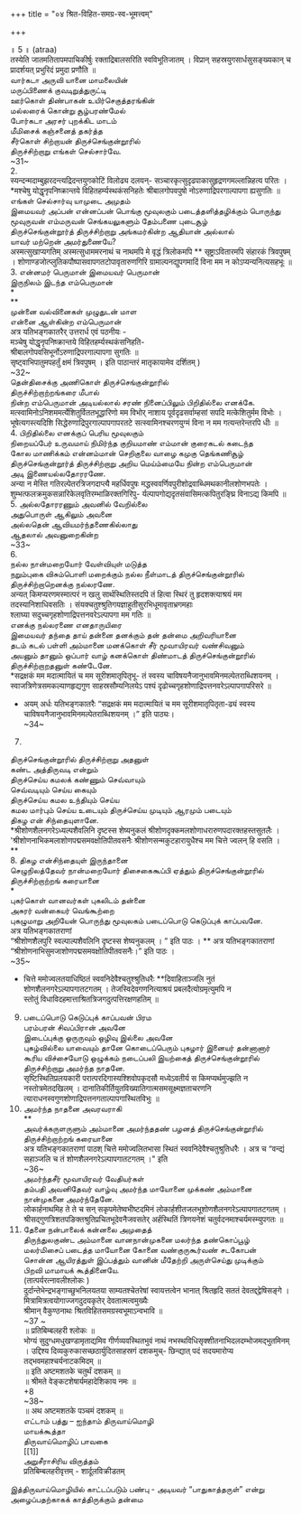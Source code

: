 +++
title = "०४ श्रित-विहित-समग्र-स्व-भूमत्त्वम्"

+++

॥ 5 ॥ (atraa)   
तस्येति जातमतितापमपाचिकीर्षुः रक्ताद्रिबालसरिति स्वविभूतिजातम् । विप्रान् सहस्रयुगसार्धसुसङ्ख्यकान् च प्रादर्शयत् प्रभुरिदं प्रमुदा प्रणौति ॥   
வார்கடா அருவி யானை மாமலையின்   
மருப்பிணைக் குவடிறுத்துருட்டி   
ஊர்கொள் திண்பாகன் உயிர்செகுத்தரங்கின்   
மல்லரைக் கொன்று சூழ்பரண்மேல்   
போர்கடா அரசர் புறக்கிட மாடம்   
மீமிசைக் கஞ்சனைத் தகர்த்த   
சீர்கொள் சிற்றாயன் திருச்செங்குன்றூரில்   
திருச்சிற்றாறு எங்கள் செல்சார்வே.   
~31~   
2.   
स्यन्दन्मदाम्बुझरदन्त्यद्रिदन्तयुगकोटिं विलोढ्य दलयन्- सञ्चारकृत्सुदृढपाकासुहृद्रणगमल्लान्निहत्य परितः । *मश्चेषु योद्धृनृपनिष्क्रान्तये विहितहर्म्यस्थकंसनिहतेः श्रीबालगोपवपुषो नोऽरुणाद्रिपरगाल्पापगा ह्यसुगतिः ॥   
எங்கள் செல்சார்வு யாமுடை அமுதம்   
இமையவர் அப்பன் என்னப்பன் பொங்கு மூவுலகும் படைத்தளித்தழிக்கும் பொருந்து மூவுருவன் எம்மருவன் செங்கயலுகளும் தேம்பணை புடைசூழ்   
திருச்செங்குன்றூர்த் திருச்சிற்றாறு அங்கமர்கின்ற ஆதியான் அல்லால்   
யாவர் மற்றென் அமர்துணையே?   
अस्मत्सुखाप्यगतिम् अस्मत्सुधाममरनाथं च नाथमपि मे वृद्धं त्रिलोकमपि ** सृष्ट्राऽवितारमपि संहारकं त्रिवपुषम् । शोणाण्डजोत्प्लुतिकपौष्पासवापगतटोपावृतारुणगिरि ग्रामाल्पनद्युपगमादिं विना मम न कोऽप्यन्यनित्यसहभूः ॥   
3. என்னமர் பெருமான் இமையவர் பெருமான்   
இருநிலம் இடந்த எம்பெருமான்   
*   
**   
முன்னை வல்வினைகள் முழுதுடன் மாள   
என்னை ஆள்கின்ற எம்பெருமான்   
अत्र यतिभङ्गकातरैर् उत्तरार्ध एवं पठनीयः -   
मञ्चेषु योद्धृनृपनिष्क्रान्तये विहितहर्म्यस्थकंसनिहति-   
श्रीबालगोपवसिभूर्नोऽरुणाद्रिपरगाल्पापगा सुगतिः ॥   
सृष्ट्वाभिपातुमपहर्तुं क्षमं त्रिवपुषम् । इति पाठान्तरं मातृकायामेव दर्शितम् )   
~32~   
தென்திசைக்கு அணிகொள் திருச்செங்குன்றூரில்   
திருச்சிற்றாற்றங்கரை மீபால்   
நின்ற எம்பெருமான் அடியல்லால் சரண் நினைப்பிலும் பிறிதில்லை எனக்கே.   
मत्स्वामिनोऽनिशममर्त्येशितुर्विततभूद्धारिणो मम विभोर् नाशाय पूर्वदृढसर्वाम्हसां सपदि मत्केशितुर्मम विभोः । भूषेत्यगस्त्यदिशि सिद्धेरुणाद्रिपुरगाल्पापगापरतटे सत्स्वामिनश्चरणयुग्मं विना न मम गत्यन्तरेन्तरपि धीः ॥   
4. பிறிதில்லை எனக்குப் பெரிய மூவுலகும்   
நிறையப்பேர் உருவமாய் நிமிர்ந்த குறியமாண் எம்மான் குரைகடல் கடைந்த   
கோல மாணிக்கம் என்னம்மான் செறிகுலை வாழை கமுகு தெங்கணிசூழ்   
திருச்செங்குன்றூர்த் திருச்சிற்றாறு அறிய மெய்ம்மையே நின்ற எம்பெருமான்   
அடி இணையல்லதோரரணே.   
अन्या न मेस्ति गतिरल्पेतरत्रिजगदाप्त्यै महर्धिवपुषः मद्धस्ववर्णिवपुरीशोद्रवाब्धिमथकानीलशोणभपतेः । शुम्भत्फलक्रमुकसन्नारिकेलवृतिरम्भाळिरक्तगिरिपु- र्यल्पापगोद्यदृतसंवासिमत्कपितुरङ्घ्रि विनाऽद्य किमपि ॥   
5. அல்லதோரரணும் அவனில் வேறில்லை   
அதுபொருள் ஆகிலும் அவனை   
அல்லதென் ஆவியமர்ந்தணைகில்லாது   
ஆதலால் அவனுறைகின்ற   
~33~   
6.   
நல்ல நான்மறையோர் வேள்வியுள் மடுத்த   
நறும்புகை விசும்பொளி மறைக்கும் நல்ல நீள்மாடத் திருச்செங்குன்றூரில்   
திருச்சிற்றாறெனக்கு நல்லரணே.   
अन्यत् किमप्यरणमस्मात्परं न खलु सार्थस्थितिस्तदपि तं हित्वा स्थिरं तु हृदशक्त्याश्रयं मम तदस्यानिशाधिवसतिः । संयक्चतुश्श्रुतिगयज्ञाहुतीसुरभिधूमावृताभ्रगमहाः   
श्लाघ्या सदुच्चगृहशोणाद्रिपत्तनवरेऽल्पापगा मम गतिः ॥   
எனக்கு நல்லரணை எனதாருயிரை   
இமையவர் தந்தை தாய் தன்னை தனக்கும் தன் தன்மை அறிவரியானை   
தடம் கடல் பள்ளி அம்மானை மனக்கொள் சீர் மூவாயிரவர் வண்சிவனும்   
அயனும் தானும் ஒப்பார் வாழ் கனக்கொள் திண்மாடத் திருச்செங்குன்றூரில்   
திருச்சிற்றாறதனுள் கண்டேனே.   
*सद्रक्षकं मम मदात्मायितं च मम सूरीशमातृपितृभू- तं स्वस्य चाविषयनैजानुभावमिनमल्पेतराब्धिशयनम् ।   
स्वाजत्रिणेत्रसमकल्याणहृद्यगुण साहस्रसौम्यनिलयेऽ पश्यं दृढोच्चगृहशोणाद्रिपत्तनवरेऽल्पापगापरिसरे ॥   
* अयम् अर्धः यतिभङ्गकातरैः “सद्रक्षकं मम मदात्मायितं च मम सूरीशमातृपितृता-ढ्यं स्वस्य चाविषयनैजानुभावमिनमल्पेतराब्धिशयनम् ।” इति पाठ्यः।   
~34~   
7.   
திருச்செங்குன்றூரில் திருச்சிற்றாறு அதனுள்   
கண்ட அத்திருவடி என்றும்   
திருச்செய்ய கமலக் கண்ணும் செவ்வாயும்   
செவ்வடியும் செய்ய கையும்   
திருச்செய்ய கமல உந்தியும் செய்ய   
கமல மார்பும் செய்ய உடையும் திருச்செய்ய முடியும் ஆரமும் படையும்   
திகழ என் சிந்தையுளானே.   
*श्रीशोणशैलनगरेऽध्यल्पशैवलिनि दृष्टस्स शेष्यनुकलं श्रीशोणदृक्कमलशोणाधरारुणपदारक्तहस्तसुतलैः ।   
'श्रीशोणनाभिकमलाशोणपद्मसमवक्षोतिपीतवसनैः श्रीशोणसन्मकुटहारायुधैश्च मम चित्ते ज्वलन् हि वसति ।   
**   
8. திகழ என்சிந்தையுள் இருந்தானை   
செழுநிலத்தேவர் நான்மறையோர் திசைகைகூப்பி ஏத்தும் திருச்செங்குன்றூரில்   
திருச்சிற்றாற்றங் கரையானை   
*   
புகர்கொள் வானவர்கள் புகலிடம் தன்னை   
அசுரர் வன்கையர் வெங்கூற்றை   
புகழுமாறு அறியேன் பொருந்து மூவுலகம் படைப்பொடு கெடுப்புக் காப்பவனே.   
अत्र यतिभङ्गकातराणां   
“श्रीशोणशैलपुरि स्वल्पाल्पशैवलिनि दृष्टस्स शेष्यनुकलम् । ” इति पाठः । ** अत्र यतिभङ्गकातराणां   
“श्रीशोणनाभिसुमजाशोणपद्मसमवक्षोतिपीतवसनैः।” इति पाठः ।   
~35~   
* चित्ते ममोज्वलतयाधिष्ठितं स्ववनिदेवैश्चतुश्श्रुतिधरैः **दिवाहिताञ्जलि नुतं शोणशैलनगरेऽल्पापगातटगतम् । तेजस्विदेवगणनित्याश्रयं प्रबलदैत्योग्रमृत्युमपि न   
स्तोतुं विधाविदहमात्ताश्रितत्रिजगदुत्पत्तिरक्षणहतिम् ॥   
9. படைப்பொடு கெடுப்புக் காப்பவன் பிரம   
பரம்பரன் சிவப்பிரான் அவனே   
இடைப்புக்கு ஓருருவும் ஒழிவு இல்லை அவனே   
புகழ்வில்லை யாவையும் தானே கொடைப்பெரும் புகழார் இனையர் தன்னானார்   
கூரிய விச்சையோடு ஒழுக்கம் நடைப்பலி இயற்கைத் திருச்செங்குன்றூரில்   
திருச்சிற்றாறு அமர்ந்த நாதனே.   
सृष्टिस्थितिप्रलयकारी परात्परदिगास्यश्शिवोपकृदसौ मध्येऽवतीर्य स किमप्यर्थमुज्झति न नस्तोत्रमेतदखिलम् । दानातिकीर्तियुतविख्यातिगात्मसमसूक्ष्मज्ञताचरणनि त्याराधनस्वगुणशोणाद्रिपत्तनगताल्पापगास्थितविभुः ॥   
10. அமர்ந்த நாதனை அவரவராகி   
**   
அவர்க்கருளருளும் அம்மானை அமர்ந்ததண் பழனத் திருச்செங்குன்றூரில்   
திருச்சிற்றாற்றங் கரையானை   
अत्र यतिभङ्गकातराणां पाठश् चित्ते ममोज्वलितभासा स्थितं स्ववनिदेवैश्चतुश्रुतिधरैः । अत्र च “वन्द्यं सहाञ्जलि च तं शोणशैलनगरेऽल्पापगातटगतम् ।" इति   
~36~   
அமர்ந்தசீர் மூவாயிரவர் வேதியர்கள்   
தம்பதி அவனிதேவர் வாழ்வு அமர்ந்த மாயோனை முக்கண் அம்மானை   
நான்முகனை அமர்ந்தேனே.   
लोकार्हनाथमिह ते ते च सन् सकृपमेतेष्वभीष्टदमिनं लोकार्हशीतजलभूशोणशैलनगरेऽल्पापगातटगतम् । श्रीसद्गुणत्रिशतपङिक्तश्रुतिप्रचितभूदेवनैजवसतेर् अर्हस्थितिं त्रिणयनेशं चतुर्वदनमाश्चर्यमस्म्युपगतः ॥   
11. தேனை நன்பாலைக் கன்னலை அமுதைத்   
திருந்துலகுண்ட அம்மானை வானநான்முகனை மலர்ந்த தண்கொப்பூழ்   
மலர்மிசைப் படைத்த மாயோனை கோனை வண்குருகூர்வண் சடகோபன்   
சொன்ன ஆயிரத்துள் இப்பத்தும் வானின் மீதேற்றி அருள்செய்து முடிக்கும்   
பிறவி மாமாயக் கூத்தினையே.   
(तात्पर्यरत्नावलीश्लोकः )   
दुर्दान्तेभेन्द्रभङ्गाच्छुभनिलयतया साम्यतश्चेतरेषां स्वायत्तत्वेन भानात् श्रितहृदि सततं देवतद्द्द्वेषिसङ्गे । मित्रामित्रत्वयोगाज्जगदुदयकृतेर् देवतात्मत्वमुख्यैः   
श्रीमान् वैकुण्ठनाथः श्रितविहितसमग्रस्वभूमाऽन्वभावि ॥   
~37 ~   
॥ प्रतिबिम्बलहरी श्लोकः ॥   
भोग्यं सुदुग्धमधुखण्डामृताद्यमिव गीर्णव्यवस्थितभुवं नाथं नभस्थविधिसृक्शीतनाभिदलदम्भोजमद्भुतमिनम् । उद्दिश्य दिव्यकुरुकासच्छठार्युदितसाहस्रगं दशकमुच्- छिन्द्यात् पदं सदयमारोप्य तद्भवमहाश्चर्यनाटकमिदम् ॥   
॥ इति अष्टमशतके चतुर्थं दशकम् ॥   
॥ श्रीमते वेङ्कटशेषार्यमहादेशिकाय नमः ॥   
+8   
~38~   
॥ अथ अष्टमशतके पञ्चमं दशकम् ॥   
எட்டாம் பத்து – ஐந்தாம் திருவாய்மொழி   
மாயக்கூத்தா   
திருவாய்மொழிப் பாவகை   
[[1]]  
அறுசீராசிரிய விருத்தம்   
प्रतिबिम्बलहरीवृत्तम् - शार्दूलविक्रीडतम्   

இத்திருவாய்மொழியில் காட்டப்படும் பண்பு - அடியவர் “பாதுகாத்தருள்” என்று அழைப்பதற்காகக் காத்திருக்கும் தன்மை   

